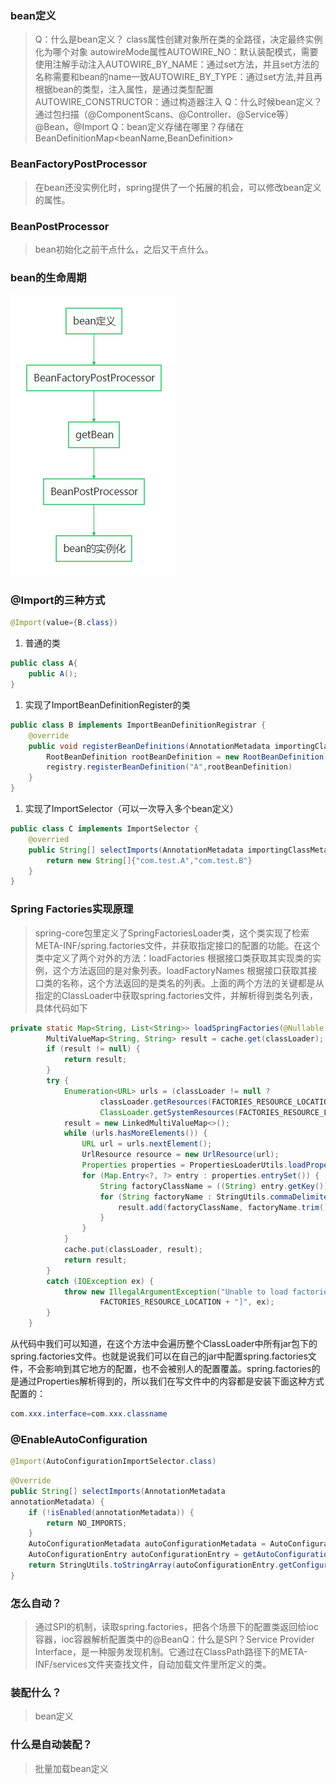 ### bean定义

> Q：什么是bean定义？
> class属性创建对象所在类的全路径，决定最终实例化为哪个对象
> autowireMode属性AUTOWIRE_NO：默认装配模式，需要使用注解手动注入AUTOWIRE_BY_NAME：通过set方法，并且set方法的名称需要和bean的name一致AUTOWIRE_BY_TYPE：通过set方法,并且再根据bean的类型，注入属性，是通过类型配置AUTOWIRE_CONSTRUCTOR：通过构造器注入
> Q：什么时候bean定义？通过包扫描（@ComponentScans、@Controller、@Service等）@Bean，@Import
> Q：bean定义存储在哪里？存储在BeanDefinitionMap<beanName,BeanDefinition>


### BeanFactoryPostProcessor

> 在bean还没实例化时，spring提供了一个拓展的机会，可以修改bean定义的属性。


### BeanPostProcessor

> bean初始化之前干点什么，之后又干点什么。


### bean的生命周期

![](../../assets/images/Spring/attachments/bean定义_image_0.png)

### @Import的三种方式

```java
@Import(value={B.class})
```

1. 普通的类

```java
public class A{
    public A();
}
```

1. 实现了ImportBeanDefinitionRegister的类

```java
public class B implements ImportBeanDefinitionRegistrar {
    @override
    public void registerBeanDefinitions(AnnotationMetadata importingClassMetadata, BeanDefinitionRegistry registry) {
        RootBeanDefinition rootBeanDefinition = new RootBeanDefinition(A.class);
        registry.registerBeanDefinition("A",rootBeanDefinition)
    }
}
```

1. 实现了ImportSelector（可以一次导入多个bean定义）

```java
public class C implements ImportSelector {
    @overried
    public String[] selectImports(AnnotationMetadata importingClassMetadata) {
        return new String[]{"com.test.A","com.test.B"}
    }
}
```

### Spring Factories实现原理

> spring-core包里定义了SpringFactoriesLoader类，这个类实现了检索META-INF/spring.factories文件，并获取指定接口的配置的功能。在这个类中定义了两个对外的方法：loadFactories 根据接口类获取其实现类的实例，这个方法返回的是对象列表。loadFactoryNames 根据接口获取其接口类的名称，这个方法返回的是类名的列表。上面的两个方法的关键都是从指定的ClassLoader中获取spring.factories文件，并解析得到类名列表，具体代码如下


```java
private static Map<String, List<String>> loadSpringFactories(@Nullable ClassLoader classLoader) {
        MultiValueMap<String, String> result = cache.get(classLoader);
        if (result != null) {
            return result;
        }
        try {
            Enumeration<URL> urls = (classLoader != null ?
                    classLoader.getResources(FACTORIES_RESOURCE_LOCATION) :
                    ClassLoader.getSystemResources(FACTORIES_RESOURCE_LOCATION));
            result = new LinkedMultiValueMap<>();
            while (urls.hasMoreElements()) {
                URL url = urls.nextElement();
                UrlResource resource = new UrlResource(url);
                Properties properties = PropertiesLoaderUtils.loadProperties(resource);
                for (Map.Entry<?, ?> entry : properties.entrySet()) {
                    String factoryClassName = ((String) entry.getKey()).trim();
                    for (String factoryName : StringUtils.commaDelimitedListToStringArray((String) entry.getValue())) {
                        result.add(factoryClassName, factoryName.trim());
                    }
                }
            }
            cache.put(classLoader, result);
            return result;
        }
        catch (IOException ex) {
            throw new IllegalArgumentException("Unable to load factories from location [" +
                    FACTORIES_RESOURCE_LOCATION + "]", ex);
        }
    }
```

从代码中我们可以知道，在这个方法中会遍历整个ClassLoader中所有jar包下的spring.factories文件。也就是说我们可以在自己的jar中配置spring.factories文件，不会影响到其它地方的配置，也不会被别人的配置覆盖。spring.factories的是通过Properties解析得到的，所以我们在写文件中的内容都是安装下面这种方式配置的：

```java
com.xxx.interface=com.xxx.classname
```

### @EnableAutoConfiguration

```java
@Import(AutoConfigurationImportSelector.class)
```

```java
@Override
public String[] selectImports(AnnotationMetadata 
annotationMetadata) {
    if (!isEnabled(annotationMetadata)) {
        return NO_IMPORTS;
    }
    AutoConfigurationMetadata autoConfigurationMetadata = AutoConfigurationMetadataLoader..loadMetadata(this.beanClassLoader);
    AutoConfigurationEntry autoConfigurationEntry = getAutoConfigurationEntry(autoConfigurationMetadata,annotationMetadata);
    return StringUtils.toStringArray(autoConfigurationEntry.getConfigurations());
}
```

### 怎么自动？

> 通过SPI的机制，读取spring.factories，把各个场景下的配置类返回给ioc容器，ioc容器解析配置类中的@BeanQ：什么是SPI？Service Provider Interface，是一种服务发现机制。它通过在ClassPath路径下的META-INF/services文件夹查找文件，自动加载文件里所定义的类。


### 装配什么？

> bean定义


### 什么是自动装配？

> 批量加载bean定义
